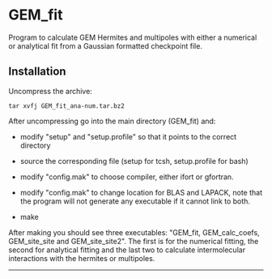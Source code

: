 # GEM_fit

Program to calculate GEM Hermites and multipoles with either a numerical or
analytical fit from a Gaussian formatted checkpoint file.

## Installation

Uncompress the archive:

```
tar xvfj GEM_fit_ana-num.tar.bz2 
```

After uncompressing go into the main directory (GEM_fit) and:

-  modify "setup" and "setup.profile" so that it points to the correct
directory

-  source the corresponding file (setup for tcsh, setup.profile for bash)

-  modify "config.mak" to choose compiler, either ifort or gfortran. 

-  modify "config.mak" to change location for BLAS and LAPACK, note that
 the program will not generate any executable if it cannot link to both.

-  make

After making you should see three executables: "GEM_fit, GEM_calc_coefs,
GEM_site_site and GEM_site_site2". The first is for the numerical fitting,
the second for analytical fitting and the last two to calculate 
intermolecular interactions with the hermites or multipoles.

______________________________________________________________________________

